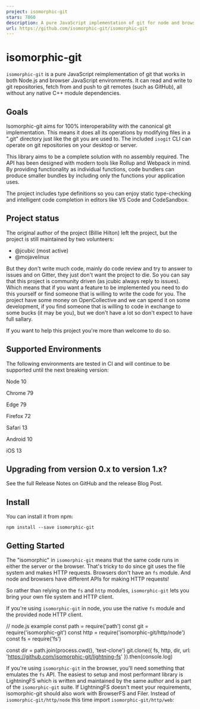 ```yaml
---
project: isomorphic-git
stars: 7860
description: A pure JavaScript implementation of git for node and browsers!
url: https://github.com/isomorphic-git/isomorphic-git
---
```


isomorphic-git
==============

`isomorphic-git` is a pure JavaScript reimplementation of git that works in both Node.js and browser JavaScript environments. It can read and write to git repositories, fetch from and push to git remotes (such as GitHub), all without any native C++ module dependencies.

Goals
-----

Isomorphic-git aims for 100% interoperability with the canonical git implementation. This means it does all its operations by modifying files in a ".git" directory just like the git you are used to. The included `isogit` CLI can operate on git repositories on your desktop or server.

This library aims to be a complete solution with no assembly required. The API has been designed with modern tools like Rollup and Webpack in mind. By providing functionality as individual functions, code bundlers can produce smaller bundles by including only the functions your application uses.

The project includes type definitions so you can enjoy static type-checking and intelligent code completion in editors like VS Code and CodeSandbox.

Project status
--------------

The original author of the project (Billie Hilton) left the project, but the project is still maintained by two volunteers:

-   @jcubic (most active)
-   @mojavelinux

But they don't write much code, mainly do code review and try to answer to issues and on Gitter, they just don't want the project to die. So you can say that this project is community driven (as jcubic always reply to issues). Which means that if you want a feature to be implemented you need to do this yourself or find someone that is willing to write the code for you. The project have some money on OpenCollective and we can spend it on some development, if you find someone that is willing to code in exchange to some bucks (it may be you), but we don't have a lot so don't expect to have full sallary.

If you want to help this project you're more than welcome to do so.

Supported Environments
----------------------

The following environments are tested in CI and will continue to be supported until the next breaking version:

  
Node 10

  
Chrome 79

  
Edge 79

  
Firefox 72

  
Safari 13

  
Android 10

  
iOS 13

Upgrading from version 0.x to version 1.x?
------------------------------------------

See the full Release Notes on GitHub and the release Blog Post.

Install
-------

You can install it from npm:

```
npm install --save isomorphic-git
```

Getting Started
---------------

The "isomorphic" in `isomorphic-git` means that the same code runs in either the server or the browser. That's tricky to do since git uses the file system and makes HTTP requests. Browsers don't have an `fs` module. And node and browsers have different APIs for making HTTP requests!

So rather than relying on the `fs` and `http` modules, `isomorphic-git` lets you bring your own file system and HTTP client.

If you're using `isomorphic-git` in node, you use the native `fs` module and the provided node HTTP client.

// node.js example
const path \= require('path')
const git \= require('isomorphic-git')
const http \= require('isomorphic-git/http/node')
const fs \= require('fs')

const dir \= path.join(process.cwd(), 'test-clone')
git.clone({ fs, http, dir, url: 'https://github.com/isomorphic-git/lightning-fs' }).then(console.log)

If you're using `isomorphic-git` in the browser, you'll need something that emulates the `fs` API. The easiest to setup and most performant library is LightningFS which is written and maintained by the same author and is part of the `isomorphic-git` suite. If LightningFS doesn't meet your requirements, isomorphic-git should also work with BrowserFS and Filer. Instead of `isomorphic-git/http/node` this time import `isomorphic-git/http/web`:

<script src\="https://unpkg.com/@isomorphic-git/lightning-fs"\></script\>
<script src\="https://unpkg.com/isomorphic-git"\></script\>
<script type\="module"\>
import http from 'https://unpkg.com/isomorphic-git@beta/http/web/index.js'
const fs \= new LightningFS('fs')

const dir \= '/test-clone'
git.clone({ fs, http, dir, url: 'https://github.com/isomorphic-git/lightning-fs', corsProxy: 'https://cors.isomorphic-git.org' }).then(console.log)
</script\>

If you're using ES module syntax, you can use either the default import for convenience, or named imports to benefit from tree-shaking if you are using a bundler:

import git from 'isomorphic-git'
// or
import \* as git from 'isomorphic-git'
// or
import {plugins, clone, commit, push} from 'isomorphic-git'

View the full Getting Started guide on the docs website.

Then check out the Useful Snippets page, which includes even more sample code written by the community!

### CORS support

Unfortunately, due to the same-origin policy by default `isomorphic-git` can only clone from the same origin as the webpage it is running on. This is terribly inconvenient, as it means for all practical purposes cloning and pushing repos must be done through a proxy.

For this purpose, @isomorphic-git/cors-proxy exists; which you can clone it or `npm install` it. Alternatively, use CloudFlare workers, which can be setup without leaving the browser (instructions).

For testing or small projects, you can also use https://cors.isomorphic-git.org - a free proxy sponsored by Clever Cloud.

We hope to get CORS headers added to all the major Git hosting platforms eventually, and will list the progress made here:

Service

Supports CORS requests

Gogs (self-hosted)

✔

Gitea (self-hosted)

✔

Azure DevOps

✔ (Usage Note: requires authentication)

Gitlab

❌ Our PR was rejected, but the issue is still open!

Bitbucket

❌

Github

❌

It is literally just two lines of code to add the CORS headers!! Easy stuff. Surely it will happen.

### `isogit` CLI

Isomorphic-git comes with a simple CLI tool, named `isogit` because `isomorphic-git` is a lot to type. It is really just a thin shell that translates command line arguments into the equivalent JS API commands. So you should be able to run _any_ current or future isomorphic-git commands using the CLI.

It always starts with an the assumption that the current working directory is a git root. E.g. `{ dir: '.' }`.

It uses `minimisted` to parse command line options and will print out the equivalent JS command and pretty-print the output JSON.

The CLI is more of a lark for quickly testing `isomorphic-git` and isn't really meant as a `git` CLI replacement.

Supported Git commands
----------------------

This project follows semantic versioning, so we may continue to make changes to the API but they will always be backwards compatible unless there is a major version bump.

### commands

-   abortMerge
-   add
-   addNote
-   addRemote
-   annotatedTag
-   branch
-   checkout
-   clone
-   commit
-   currentBranch
-   deleteBranch
-   deleteRef
-   deleteRemote
-   deleteTag
-   expandOid
-   expandRef
-   fastForward
-   fetch
-   findMergeBase
-   findRoot
-   getConfig
-   getConfigAll
-   getRemoteInfo
-   getRemoteInfo2
-   hashBlob
-   indexPack
-   init
-   isDescendent
-   isIgnored
-   listBranches
-   listFiles
-   listNotes
-   listRefs
-   listRemotes
-   listServerRefs
-   listTags
-   log
-   merge
-   packObjects
-   pull
-   push
-   readBlob
-   readCommit
-   readNote
-   readObject
-   readTag
-   readTree
-   remove
-   removeNote
-   renameBranch
-   resetIndex
-   resolveRef
-   setConfig
-   stash
-   status
-   statusMatrix
-   tag
-   updateIndex
-   version
-   walk
-   writeBlob
-   writeCommit
-   writeObject
-   writeRef
-   writeTag
-   writeTree

Community
---------

Share your questions and ideas with us! We love that. You can find us in our Gitter chatroom or just create an issue here on Github! We are also @IsomorphicGit on Twitter.

Contributing to `isomorphic-git`
--------------------------------

The development setup is similar to that of a large web application. The main difference is the ridiculous amount of hacks involved in the tests. We use Facebook's Jest for testing, which make doing TDD fast and fun, but we also used custom hacks so that the same tests will also run in the browser using Jasmine via Karma. We even have our own mock server for serving git repository test fixtures!

You'll need node.js installed, but everything else is a devDependency.

git clone https://github.com/isomorphic-git/isomorphic-git
cd isomorphic-git
npm install
npm test

Check out the `CONTRIBUTING` document for more instructions.

Who is using isomorphic-git?
----------------------------

-   nde - a futuristic next-generation web IDE
-   git-app-manager - install "unhosted" websites locally by git cloning them
-   GIT Web Terminal
-   Next Editor
-   Clever Cloud
-   Stoplight Studio - a modern editor for API design and technical writing

Similar projects
----------------

-   js-git
-   es-git

Acknowledgments
---------------

Isomorphic-git would not have been possible without the pioneering work by @creationix and @chrisdickinson. Git is a tricky binary mess, and without their examples (and their modules!) we would not have been able to come even close to finishing this. They are geniuses ahead of their time.

Cross-browser device testing is provided by:

Contributors
------------

Thanks goes to these wonderful people (emoji key):

  
**William Hilton**  
📝 🐛 💻 🎨 📖 💡 ⚠️ ✅

  
**wDhTIG**  
🐛

  
**Marc MacLeod**  
🤔 🔍

  
**Brett Zamir**  
🤔

  
**Dan Allen**  
🐛 💻 🤔

  
**Tomáš Hübelbauer**  
🐛 💻

  
**Juan Campa**  
🐛 💻

  
**Ira Miller**  
🐛

  
**Rhys Arkins**  
💻

  
**Sean Larkin**  
💻

  
**Daniel Ruf**  
💻

  
**bokuweb**  
💻 📖 ⚠️

  
**Hiroki Osame**  
💻 📖

  
**Jakub Jankiewicz**  
💬 🐛 💻 💡 ⚠️

  
**howardgod**  
🐛 💻

  
**burningTyger**  
🐛

  
**Melvin Carvalho**  
📖

  
**akaJes**  
💻

  
**Dima Sabanin**  
🐛 💻

  
**Koutaro Chikuba**  
🐛 💻

  
**Hubert SABLONNIÈRE**  
💻 ⚠️ 🤔 🔍

  
**David Duarte**  
💻

  
**Thomas Pytleski**  
🐛 💻

  
**Vadim Markovtsev**  
🐛

  
**Yu Shimura**  
🤔 💻 ⚠️

  
**Dan Lynch**  
💻

  
**Jeffrey Wescott**  
🐛 💻

  
**zebzhao**  
💻

  
**Tyler Smith**  
🐛

  
**Bram Borggreve**  
🐛

  
**Stefan Guggisberg**  
🐛 💻 ⚠️

  
**Catalin Pirvu**  
💻

  
**Nicholas Nelson**  
💻 ⚠️

  
**Anna Henningsen**  
💻

  
**Fabian Henneke**  
🐛 💻

  
**djencks**  
🐛 💻 ⚠️

  
**Clemens Wolff**  
💻 📖 ⚠️

  
**Sojin Park**  
💻

  
**Edward Faulkner**  
💻

  
**Khải**  
🐛

  
**Corbin Crutchley**  
💻 📖 ⚠️

  
**Riceball LEE**  
💻 📖 ⚠️

  
**lin onetwo**  
💻

  
**林法鑫**  
🐛

  
**Will Stott**  
💻 ⚠️

  
**Seth Nickell**  
🐛

  
**Alex Titarenko**  
💻

  
**Misha Kaletsky**  
💻

  
**Richard C. Zulch**  
💻 📖

  
**mkizka**  
💻

  
**RyotaK**  
🐛

  
**Noah Hummel**  
💻 ⚠️

  
**Mike Lewis**  
📖

  
**Sam Verschueren**  
💻

  
**Vitor Luiz Cavalcanti**  
📖

  
**Shane McLaughlin**  
💻 📖 ⚠️

  
**Sean Poulter**  
🚧 💻 📖 ⚠️

  
**araknast**  
💻 ⚠️ 📖

  
**Rafael Raab**  
💻 📖

  
**Lukáš Cezner**  
💻 📖 ⚠️ 🐛

  
**dead-end**  
💻 📖 ⚠️

  
**Barry**  
💻 📖 ⚠️

  
**Alireza Mirian**  
💻 📖 ⚠️ 🐛

  
**DanilKazanov**  
💻 📖 ⚠️

  
**Eyal Hisco**  
🐛

  
**Sebastien**  
💻

  
**Yaroslav Halchenko**  
📖

  
**Alex Villarreal**  
💻

  
**Modesty Zhang**  
💻 📖 ⚠️

  
**Ben Morrow**  
💻

  
**jayree**  
💻 ⚠️

  
**Lucas Martin Segurado**  
📖 🐛

  
**Leon Kaucher**  
💻 ⚠️

  
**Gili Shohat**  
💻 📖 ⚠️

  
**Habib**  
💻 📖 ⚠️

  
**Vinzent**  
💻

  
**Patrick Kranz**  
💻 📖 ⚠️

  
**Luke Cotter**  
💻

  
**Tom Larkworthy**  
📖

  
**Mostafa Mahmoud**  
💻 ⚠️ 💬

  
**Aniket Bhosale**  
💻 📖 ⚠️

  
**Mathias Nisted Velling**  
💻 ⚠️

  
**acandoo**  
📦 📓

This project follows the all-contributors specification. Contributions of any kind welcome!

### Backers

Thank you to all our backers! 🙏 \[Become a backer\]

### Sponsors

Support this project by becoming a sponsor. Your logo will show up here with a link to your website. \[Become a sponsor\]

License
-------

This work is released under The MIT License
